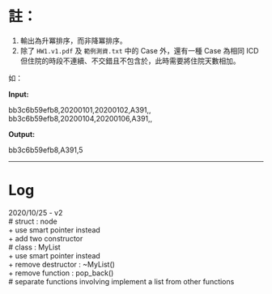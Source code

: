 # 註：

1.	輸出為升冪排序，而非降冪排序。
2.	除了 `HW1.v1.pdf` 及 `範例測資.txt` 中的 Case 外，還有一種 Case 為相同 ICD 但住院的時段不連續、不交錯且不包含於，此時需要將住院天數相加。

如：

**Input:**

bb3c6b59efb8,20200101,20200102,A391,,<br>
bb3c6b59efb8,20200104,20200106,A391,,

**Output:**

bb3c6b59efb8,A391,5

---
# Log

2020/10/25 - v2<br>
\# struct : node<br>
	+ use smart pointer instead<br>
	+ add two constructor<br>
\# class : MyList<br>
	+ use smart pointer instead<br>
	+ remove destructor : ~MyList()<br>
	+ remove function : pop_back()<br>
\# separate functions involving implement a list from other functions<br>